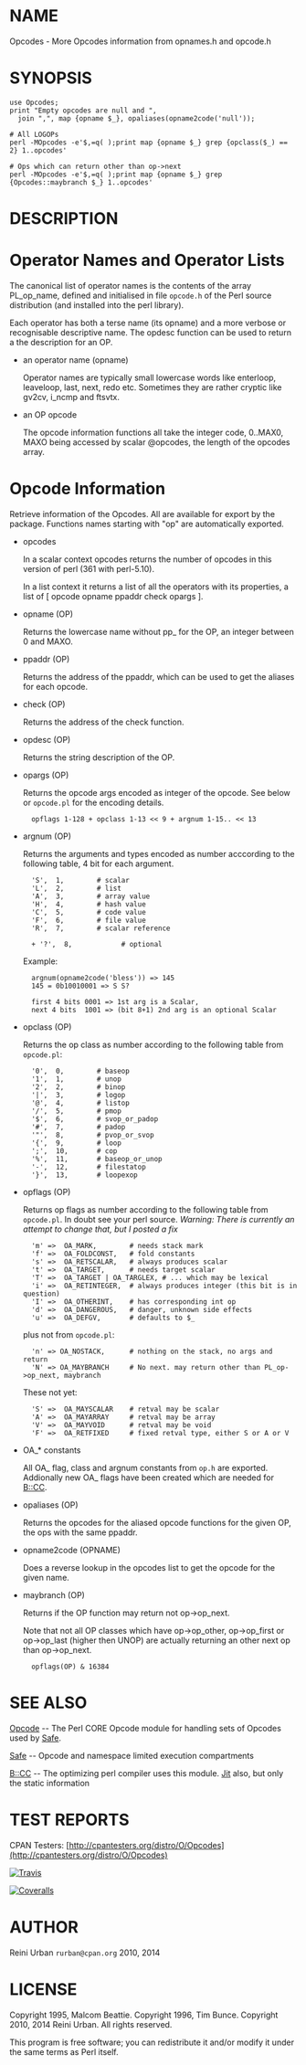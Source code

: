 # NAME

Opcodes - More Opcodes information from opnames.h and opcode.h

# SYNOPSIS

    use Opcodes;
    print "Empty opcodes are null and ",
      join ",", map {opname $_}, opaliases(opname2code('null'));

    # All LOGOPs
    perl -MOpcodes -e'$,=q( );print map {opname $_} grep {opclass($_) == 2} 1..opcodes'

    # Ops which can return other than op->next
    perl -MOpcodes -e'$,=q( );print map {opname $_} grep {Opcodes::maybranch $_} 1..opcodes'



# DESCRIPTION

# Operator Names and Operator Lists

The canonical list of operator names is the contents of the array
PL\_op\_name, defined and initialised in file `opcode.h` of the Perl
source distribution (and installed into the perl library).

Each operator has both a terse name (its opname) and a more verbose or
recognisable descriptive name. The opdesc function can be used to
return a the description for an OP.

- an operator name (opname)

    Operator names are typically small lowercase words like enterloop,
    leaveloop, last, next, redo etc. Sometimes they are rather cryptic
    like gv2cv, i\_ncmp and ftsvtx.

- an OP opcode

    The opcode information functions all take the integer code, 0..MAX0,
    MAXO being accessed by scalar @opcodes, the length of
    the opcodes array.



# Opcode Information

Retrieve information of the Opcodes. All are available for export by the package.
Functions names starting with "op" are automatically exported.

- opcodes

    In a scalar context opcodes returns the number of opcodes in this
    version of perl (361 with perl-5.10).

    In a list context it returns a list of all the operators with
    its properties, a list of \[ opcode opname ppaddr check opargs \].

- opname (OP)

    Returns the lowercase name without pp\_ for the OP,
    an integer between 0 and MAXO.

- ppaddr (OP)

    Returns the address of the ppaddr, which can be used to
    get the aliases for each opcode.

- check (OP)

    Returns the address of the check function.

- opdesc (OP)

    Returns the string description of the OP.

- opargs (OP)

    Returns the opcode args encoded as integer of the opcode.
    See below or `opcode.pl` for the encoding details.

        opflags 1-128 + opclass 1-13 << 9 + argnum 1-15.. << 13

- argnum (OP)

    Returns the arguments and types encoded as number acccording
    to the following table, 4 bit for each argument.

        'S',  1,		# scalar
        'L',  2,		# list
        'A',  3,		# array value
        'H',  4,		# hash value
        'C',  5,		# code value
        'F',  6,		# file value
        'R',  7,		# scalar reference

        + '?',  8,            # optional

    Example:

        argnum(opname2code('bless')) => 145
        145 = 0b10010001 => S S?

        first 4 bits 0001 => 1st arg is a Scalar,
        next 4 bits  1001 => (bit 8+1) 2nd arg is an optional Scalar

- opclass (OP)

    Returns the op class as number according to the following table
    from `opcode.pl`:

        '0',  0,		# baseop
        '1',  1,		# unop
        '2',  2,		# binop
        '|',  3,		# logop
        '@',  4,		# listop
        '/',  5,		# pmop
        '$',  6,		# svop_or_padop
        '#',  7,		# padop
        '"',  8,		# pvop_or_svop
        '{',  9,		# loop
        ';',  10,		# cop
        '%',  11,		# baseop_or_unop
        '-',  12,		# filestatop
        '}',  13,		# loopexop

- opflags (OP)

    Returns op flags as number according to the following table
    from `opcode.pl`. In doubt see your perl source.
    _Warning: There is currently an attempt to change that, but I posted a fix_

        'm' =>  OA_MARK,	 	# needs stack mark
        'f' =>  OA_FOLDCONST,	# fold constants
        's' =>  OA_RETSCALAR,	# always produces scalar
        't' =>  OA_TARGET,		# needs target scalar
        'T' =>  OA_TARGET | OA_TARGLEX,	# ... which may be lexical
        'i' =>  OA_RETINTEGER,	# always produces integer (this bit is in question)
        'I' =>  OA_OTHERINT,	# has corresponding int op
        'd' =>  OA_DANGEROUS,	# danger, unknown side effects
        'u' =>  OA_DEFGV,		# defaults to $_

    plus not from `opcode.pl`:

        'n' => OA_NOSTACK,		# nothing on the stack, no args and return
        'N' => OA_MAYBRANCH		# No next. may return other than PL_op->op_next, maybranch

    These not yet:

        'S' =>  OA_MAYSCALAR 	# retval may be scalar
        'A' =>  OA_MAYARRAY 	# retval may be array
        'V' =>  OA_MAYVOID 		# retval may be void
        'F' =>  OA_RETFIXED 	# fixed retval type, either S or A or V

- OA\_\* constants

    All OA\_ flag, class and argnum constants from `op.h` are exported.
    Addionally new OA\_ flags have been created which are needed for [B::CC](https://metacpan.org/pod/B::CC).

- opaliases (OP)

    Returns the opcodes for the aliased opcode functions for the given OP, the ops
    with the same ppaddr.

- opname2code (OPNAME)

    Does a reverse lookup in the opcodes list to get the opcode for the given
    name.

- maybranch (OP)

    Returns if the OP function may return not op->op\_next.

    Note that not all OP classes which have op->op\_other, op->op\_first or op->op\_last
    (higher then UNOP) are actually returning an other next op than op->op\_next.

        opflags(OP) & 16384

# SEE ALSO

[Opcode](https://metacpan.org/pod/Opcode) -- The Perl CORE Opcode module for handling sets of Opcodes used by [Safe](https://metacpan.org/pod/Safe).

[Safe](https://metacpan.org/pod/Safe) -- Opcode and namespace limited execution compartments

[B::CC](https://metacpan.org/pod/B::CC) -- The optimizing perl compiler uses this module. [Jit](https://metacpan.org/pod/Jit) also,
            but only the static information

# TEST REPORTS

CPAN Testers: [http://cpantesters.org/distro/O/Opcodes](http://cpantesters.org/distro/O/Opcodes)

[![Travis](https://travis-ci.org/rurban/Opcodes.png)](https://travis-ci.org/rurban/Opcodes/)

[![Coveralls](https://coveralls.io/repos/rurban/Opcodes/badge.png)](https://coveralls.io/r/rurban/Opcodes?branch=master)

# AUTHOR

Reini Urban `rurban@cpan.org` 2010, 2014

# LICENSE

Copyright 1995, Malcom Beattie.
Copyright 1996, Tim Bunce.
Copyright 2010, 2014 Reini Urban.
All rights reserved.

This program is free software; you can redistribute it and/or
modify it under the same terms as Perl itself.
